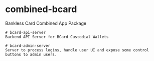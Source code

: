# combined-bcard
Bankless Card Combined App Package

    # bcard-api-server
    Backend API Server for BCard Custodial Wallets

    # bcard-admin-server
    Server to process logins, handle user UI and expose some control buttons to admin users.